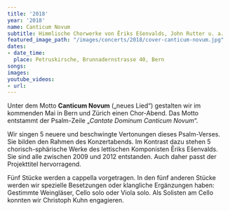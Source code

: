 ```yaml
---
title: '2018'
year: '2018'
name: Canticum Novum
subtitle: Himmlische Chorwerke von Ēriks Ešenvalds, John Rutter u. a.
featured_image_path: "/images/concerts/2018/cover-canticum-novum.jpg"
dates:
- date_time: 
  place: Petruskirsche, Brunnadernstrasse 40, Bern
songs: 
images: 
youtube_videos:
- url: 
---
```


Unter dem Motto <strong>Canticum Novum</strong>&nbsp;(&bdquo;neues Lied&ldquo;) gestalten wir im kommenden Mai in Bern und Z&uuml;rich einen Chor-Abend. Das Motto entstammt der Psalm-Zeile &bdquo;<em>Cantate Dominum Canticum Novum</em>&ldquo;.

Wir singen 5 neuere und beschwingte Vertonungen dieses Psalm-Verses. Sie bilden den Rahmen des Konzertabends. Im Kontrast dazu stehen 5 chorisch-sph&auml;rische Werke des lettischen Komponisten Ēriks E&scaron;envalds. Sie sind alle zwischen 2009 und 2012 entstanden. Auch daher passt der Projekttitel hervorragend.

F&uuml;nf St&uuml;cke werden a cappella vorgetragen. In den f&uuml;nf anderen St&uuml;cke werden wir spezielle Besetzungen oder klangliche Erg&auml;nzungen haben: Gestimmte Weingl&auml;ser, Cello solo oder Viola solo. Als Solisten am Cello konnten wir Christoph Kuhn engagieren.
